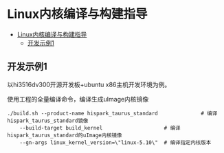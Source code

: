 # Linux内核编译与构建指导

- [Linux内核编译与构建指导](#linux内核编译与构建指导)
  - [开发示例1](#开发示例1)

## 开发示例1

以hi3516dv300开源开发板+ubuntu x86主机开发环境为例。


使用工程的全量编译命令，编译生成uImage内核镜像


```
./build.sh --product-name hispark_taurus_standard              # 编译hispark_taurus_standard镜像
    --build-target build_kernel                    # 编译hispark_taurus_standard的uImage内核镜像
    --gn-args linux_kernel_version=\"linux-5.10\"  # 编译指定内核版本
```
